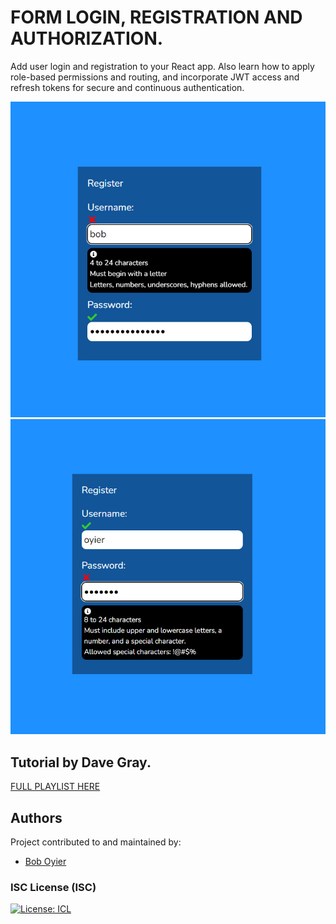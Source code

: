 # FORM LOGIN, REGISTRATION AND AUTHORIZATION.

Add user login and registration to your React app.
Also learn how to apply role-based permissions and routing, and incorporate JWT access and refresh tokens for secure and continuous authentication.

![](./readmeresources/demo.png.jpg)
![](./readmeresources/demo2.png.jpg)

## Tutorial by Dave Gray.

[FULL PLAYLIST HERE](https://www.youtube.com/playlist?list=PL0Zuz27SZ-6PRCpm9clX0WiBEMB70FWwd)

## Authors

Project contributed to and maintained by:

- [Bob Oyier](https://github.com/oyieroyier/)

### ISC License (ISC)

[![License: ICL](https://img.shields.io/badge/License-ISC-blue.svg)](https://opensource.org/licenses/ISC)
